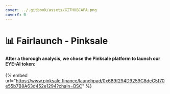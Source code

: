 ```yaml
---
cover: ../.gitbook/assets/GITHUBCAPA.png
coverY: 0
---
```


# 📊 Fairlaunch - Pinksale

#### After a thorough analysis, we chose the Pinksale platform to launch our EYE-AI token:

{% embed url="https://www.pinksale.finance/launchpad/0x689f294D9259C8deC5f70e55b7B8A63d452e1294?chain=BSC" %}
